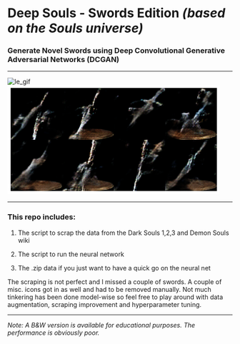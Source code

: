 # Deep Souls - Swords Edition *(based on the Souls universe)*
### Generate Novel Swords using Deep Convolutional Generative Adversarial Networks (DCGAN)
____________________________________________________________
![le_gif](/images/ds_gan_gif.gif)   ![final_epoch](/images/final_epoch.png)
____________________________________________________________
### This repo includes:
  1. The script to scrap the data from the Dark Souls 1,2,3 and Demon Souls wiki
  
  2. The script to run the neural network
  
  3. The .zip data if you just want to have a quick go on the neural net 

The scraping is not perfect and I missed a couple of swords. A couple of misc. icons got in as well and had to be removed manually.
Not much tinkering has been done model-wise so feel free to play around with data augmentation, scraping improvement and hyperparameter tuning.
____________________________________________________________

*Note: A B&W version is available for educational purposes. The performance is obviously poor.*
